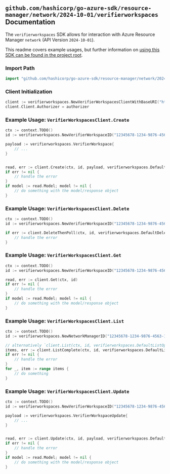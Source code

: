 
## `github.com/hashicorp/go-azure-sdk/resource-manager/network/2024-10-01/verifierworkspaces` Documentation

The `verifierworkspaces` SDK allows for interaction with Azure Resource Manager `network` (API Version `2024-10-01`).

This readme covers example usages, but further information on [using this SDK can be found in the project root](https://github.com/hashicorp/go-azure-sdk/tree/main/docs).

### Import Path

```go
import "github.com/hashicorp/go-azure-sdk/resource-manager/network/2024-10-01/verifierworkspaces"
```


### Client Initialization

```go
client := verifierworkspaces.NewVerifierWorkspacesClientWithBaseURI("https://management.azure.com")
client.Client.Authorizer = authorizer
```


### Example Usage: `VerifierWorkspacesClient.Create`

```go
ctx := context.TODO()
id := verifierworkspaces.NewVerifierWorkspaceID("12345678-1234-9876-4563-123456789012", "example-resource-group", "networkManagerName", "verifierWorkspaceName")

payload := verifierworkspaces.VerifierWorkspace{
	// ...
}


read, err := client.Create(ctx, id, payload, verifierworkspaces.DefaultCreateOperationOptions())
if err != nil {
	// handle the error
}
if model := read.Model; model != nil {
	// do something with the model/response object
}
```


### Example Usage: `VerifierWorkspacesClient.Delete`

```go
ctx := context.TODO()
id := verifierworkspaces.NewVerifierWorkspaceID("12345678-1234-9876-4563-123456789012", "example-resource-group", "networkManagerName", "verifierWorkspaceName")

if err := client.DeleteThenPoll(ctx, id, verifierworkspaces.DefaultDeleteOperationOptions()); err != nil {
	// handle the error
}
```


### Example Usage: `VerifierWorkspacesClient.Get`

```go
ctx := context.TODO()
id := verifierworkspaces.NewVerifierWorkspaceID("12345678-1234-9876-4563-123456789012", "example-resource-group", "networkManagerName", "verifierWorkspaceName")

read, err := client.Get(ctx, id)
if err != nil {
	// handle the error
}
if model := read.Model; model != nil {
	// do something with the model/response object
}
```


### Example Usage: `VerifierWorkspacesClient.List`

```go
ctx := context.TODO()
id := verifierworkspaces.NewNetworkManagerID("12345678-1234-9876-4563-123456789012", "example-resource-group", "networkManagerName")

// alternatively `client.List(ctx, id, verifierworkspaces.DefaultListOperationOptions())` can be used to do batched pagination
items, err := client.ListComplete(ctx, id, verifierworkspaces.DefaultListOperationOptions())
if err != nil {
	// handle the error
}
for _, item := range items {
	// do something
}
```


### Example Usage: `VerifierWorkspacesClient.Update`

```go
ctx := context.TODO()
id := verifierworkspaces.NewVerifierWorkspaceID("12345678-1234-9876-4563-123456789012", "example-resource-group", "networkManagerName", "verifierWorkspaceName")

payload := verifierworkspaces.VerifierWorkspaceUpdate{
	// ...
}


read, err := client.Update(ctx, id, payload, verifierworkspaces.DefaultUpdateOperationOptions())
if err != nil {
	// handle the error
}
if model := read.Model; model != nil {
	// do something with the model/response object
}
```
